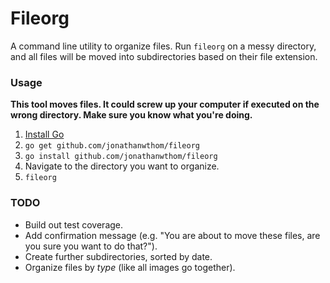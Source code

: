 # Fileorg

A command line utility to organize files. Run `fileorg` on a messy directory,
and all files will be moved into subdirectories based on their file extension.

### Usage

**This tool moves files. It could screw up your computer if executed on the
wrong directory. Make sure you know what you're doing.**

1. [Install Go](https://golang.org/doc/install)
2. `go get github.com/jonathanwthom/fileorg`
3. `go install github.com/jonathanwthom/fileorg`
4. Navigate to the directory you want to organize.
5. `fileorg`

### TODO

- Build out test coverage.
- Add confirmation message (e.g. "You are about to move these files, are you sure
you want to do that?").
- Create further subdirectories, sorted by date.
- Organize files by _type_ (like all images go together).
